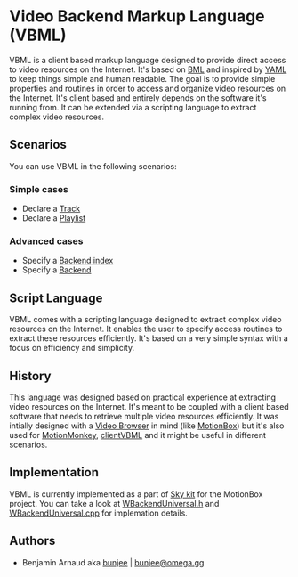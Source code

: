 # Video Backend Markup Language (VBML)

VBML is a client based markup language designed to provide direct access to video resources on the
Internet. It's based on [BML](https://github.com/omega-gg/BML) and inspired by [YAML](https://en.wikipedia.org/wiki/YAML)
to keep things simple and human readable. The goal is to provide simple properties and routines in
order to access and organize video resources on the Internet. It's client based and entirely
depends on the software it's running from. It can be extended via a scripting language to extract
complex video resources.

## Scenarios

You can use VBML in the following scenarios:

### Simple cases

- Declare a [Track](doc/track.md)
- Declare a [Playlist](doc/playlist.md)

### Advanced cases

- Specify a [Backend index](doc/index.md)
- Specify a [Backend](doc/backend.md)

## Script Language

VBML comes with a scripting language designed to extract complex video resources on the Internet.
It enables the user to specify access routines to extract these resources efficiently. It's based
on a very simple syntax with a focus on efficiency and simplicity.

## History

This language was designed based on practical experience at extracting video resources on the
Internet. It's meant to be coupled with a client based software that needs to retrieve multiple
video resources efficiently. It was intially designed with a [Video Browser](http://omega.gg/MotionBox/VideoBrowser)
in mind (like [MotionBox](http://omega.gg/MotionBox)) but it's also used for [MotionMonkey](http://omega.gg/MotionMonkey),
[clientVBML](http://omega.gg/clientVBML) and it might be useful in different scenarios.

## Implementation

VBML is currently implemented as a part of [Sky kit](http://omega.gg/Sky) for the MotionBox
project. You can take a look at [WBackendUniversal.h](https://github.com/omega-gg/Sky/blob/master/src/SkBackend/src/media/WBackendUniversal.h)
and [WBackendUniversal.cpp](https://github.com/omega-gg/Sky/blob/master/src/SkBackend/src/media/WBackendUniversal.cpp)
for implemation details.

## Authors

- Benjamin Arnaud aka [bunjee](http://bunjee.me) | <bunjee@omega.gg>
